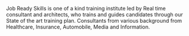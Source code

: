 Job Ready Skills is one of a kind training institute led by Real time consultant and architects, who trains and guides candidates through our State of the art training plan. Consultants from various background from Healthcare, Insurance,
Automobile, Media and Information.